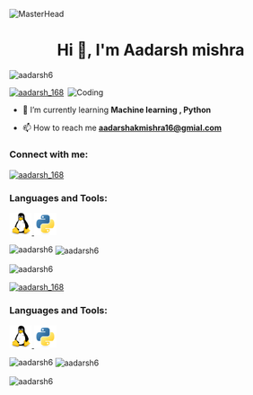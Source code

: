 ![MasterHead](https://github.blog/wp-content/uploads/2021/01/102393310-07478b80-3f8d-11eb-84eb-392d555ebd29.png?fit=1200%2C630)

<h1 align="center">Hi 👋, I'm Aadarsh mishra</h1>
<p align="left"> <img src="https://komarev.com/ghpvc/?username=aadarsh6&label=Profile%20views&color=0e75b6&style=flat" alt="aadarsh6" /> </p>
<img align="right" alt="Coding" width="400" src="https://o.remove.bg/downloads/6050da04-1053-43b9-b54a-4b1c16218cd6/cute-astronaut-working-laptop-cartoon-vector-icon-illustration-science-technology-icon-isolated_138676-4634-removebg-preview.png"


<p align="left"> <a href="https://twitter.com/aadarsh_168" target="blank"><img src="https://img.shields.io/twitter/follow/aadarsh_168?logo=twitter&style=for-the-badge" alt="aadarsh_168" /></a> </p>

- 🌱 I’m currently learning **Machine learning , Python**

- 📫 How to reach me **aadarshakmishra16@gmial.com**

<h3 align="left">Connect with me:</h3>
<p align="left">
<a href="https://twitter.com/aadarsh_168" target="blank"><img align="center" src="https://raw.githubusercontent.com/rahuldkjain/github-profile-readme-generator/master/src/images/icons/Social/twitter.svg" alt="aadarsh_168" height="30" width="40" /></a>
</p>

<h3 align="left">Languages and Tools:</h3>
<p align="left"> <a href="https://www.linux.org/" target="_blank" rel="noreferrer"> <img src="https://raw.githubusercontent.com/devicons/devicon/master/icons/linux/linux-original.svg" alt="linux" width="40" height="40"/> </a> <a href="https://www.python.org" target="_blank" rel="noreferrer"> <img src="https://raw.githubusercontent.com/devicons/devicon/master/icons/python/python-original.svg" alt="python" width="40" height="40"/> </a> </p>

<p><img align="left" src="https://github-readme-stats.vercel.app/api/top-langs?username=aadarsh6&show_icons=true&locale=en&layout=compact" alt="aadarsh6" /></p>

<p>&nbsp;<img align="center" src="https://github-readme-stats.vercel.app/api?username=aadarsh6&show_icons=true&locale=en" alt="aadarsh6" /></p>

<p><img align="center" src="https://github-readme-streak-stats.herokuapp.com/?user=aadarsh6&" alt="aadarsh6" /></p>
                                                                                                                                                                                                                                                                                                                                                                                                                                                                                                                                                                                                                                                                                                                                                                                                                                                                                                                                                                                                                                                                                                                                                                                                                                                                                                                                                                                                                                                                                                                                                                                                                                                                                                                                                                                                                                                                                                                                                                                                                                                                                                                                                                                                                                                                                                                                                                                                                                                                                                                                                                                                                                                                                                                                                                                                                                                                                                                                                                                                                                                                                                                                                                                                                                                                                                                                                                                                                                                                    
<a href="https://twitter.com/aadarsh_168" target="blank"><img align="center" src="https://raw.githubusercontent.com/rahuldkjain/github-profile-readme-generator/master/src/images/icons/Social/twitter.svg" alt="aadarsh_168" height="30" width="40" /></a>
</p>

<h3 align="left">Languages and Tools:</h3>
<p align="left"> <a href="https://www.linux.org/" target="_blank" rel="noreferrer"> <img src="https://raw.githubusercontent.com/devicons/devicon/master/icons/linux/linux-original.svg" alt="linux" width="40" height="40"/> </a> <a href="https://www.python.org" target="_blank" rel="noreferrer"> <img src="https://raw.githubusercontent.com/devicons/devicon/master/icons/python/python-original.svg" alt="python" width="40" height="40"/> </a> </p>

<p><img align="left" src="https://github-readme-stats.vercel.app/api/top-langs?username=aadarsh6&show_icons=true&locale=en&layout=compact" alt="aadarsh6" /></p>

<p>&nbsp;<img align="center" src="https://github-readme-stats.vercel.app/api?username=aadarsh6&show_icons=true&locale=en" alt="aadarsh6" /></p>

<p><img align="center" src="https://github-readme-streak-stats.herokuapp.com/?user=aadarsh6&" alt="aadarsh6" /></p>
